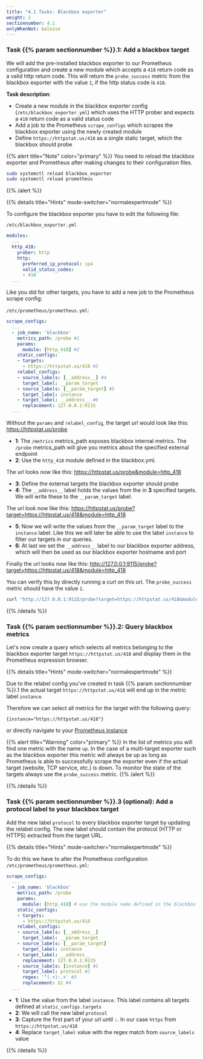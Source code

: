 ```yaml
---
title: "4.1 Tasks: Blackbox exporter"
weight: 2
sectionnumber: 4.1
onlyWhenNot: baloise
---
```


### Task {{% param sectionnumber %}}.1: Add a blackbox target

We will add the pre-installed blackbox exporter to our Prometheus configuration and create a new module which accepts a `418` return code as a valid http return code. This will return the `probe_success` metric from the blackbox exporter with the value `1`, if the http status code is `418`.

**Task description**:

* Create a new module in the blackbox exporter config (`/etc/blackbox_exporter.yml`) which uses the HTTP prober and expects a `418` return code as a valid status code
* Add a job to the Prometheus `scrape_configs` which scrapes the blackbox exporter using the newly created module
* Define `https://httpstat.us/418` as a single static target, which the blackbox should probe

{{% alert title="Note" color="primary" %}}
You need to reload the blackbox exporter and Prometheus after making changes to their configuration files.

```bash
sudo systemctl reload blackbox_exporter
sudo systemctl reload prometheus
```

{{% /alert %}}

{{% details title="Hints" mode-switcher="normalexpertmode" %}}

To configure the blackbox exporter you have to edit the following file:

`/etc/blackbox_exporter.yml`

```yaml
modules:
  ...
  http_418:
    prober: http
    http:
      preferred_ip_protocol: ip4
      valid_status_codes:
      - 418
  ...
```

Like you did for other targets, you have to add a new job to the Prometheus scrape config:

`/etc/prometheus/prometheus.yml`:

```yaml
scrape_configs:
  ...
  - job_name: 'blackbox'
    metrics_path: /probe #1
    params:
      module: [http_418] #2
    static_configs:
    - targets:
      - https://httpstat.us/418 #3
    relabel_configs:
    - source_labels: [__address__] #4
      target_label: __param_target
    - source_labels: [__param_target] #5
      target_label: instance
    - target_label: __address__ #6
      replacement: 127.0.0.1:9115
  ...
```

Without the `params` and `relabel_config`, the target url would look like this: https://httpstat.us/probe

* **1**: The `/metrics` metrics_path exposes blackbox internal metrics. The `/probe` metrics_path will give you metrics about the specified external endpoint
* **2**: Use the `http_418` module defined in the blackbox.yml.

The url looks now like this: https://httpstat.us/probe&module=http_418

* **3**: Define the external targets the blackbox exporter should probe
* **4**: The `__address__` label holds the values from the in **3** specified targets. We will write these to the `__param_target` label.

The url look now like this: https://httpstat.us/probe?target=https://httpstat.us/418&module=http_418

* **5**: Now we will write the values from the `__param_target` label to the `instance` label. Like this we will later be able to use the label `instance` to filter our targets in our queries.
* **6**: At last we set the `__address__` label to our blackbox exporter address, which will then be used as our blackbox exporter hostname and port

Finally the url looks now like this: http://127.0.0.1:9115/probe?target=https://httpstat.us/418&module=http_418

You can verify this by directly running a curl on this url. The `probe_success` metric should have the value `1`.

```bash
curl "http://127.0.0.1:9115/probe?target=https://httpstat.us/418&module=http_418"
```

{{% /details %}}

### Task {{% param sectionnumber %}}.2: Query blackbox metrics

Let's now create a query which selects all metrics belonging to the blackbox exporter target `https://httpstat.us/418` and display them in the Prometheus expression browser.

{{% details title="Hints" mode-switcher="normalexpertmode" %}}

Due to the relabel config you've created in task {{% param sectionnumber %}}.1 the actual target `https://httpstat.us/418` will end up in the metric label `instance`.

Therefore we can select all metrics for the target with the following query:

```promql
{instance="https://httpstat.us/418"}
```

or directly navigate to your [Prometheus instance](http://LOCALHOST:9090/graph?g0.range_input=1h&g0.expr=%7Binstance%3D%22https%3A%2F%2Fhttpstat.us%2F418%22%7D&g0.tab=1)


{{% alert title="Warning" color="primary" %}}
In the list of metrics you will find one metric with the name `up`. In the case of a multi-target exporter such as the blackbox exporter this metric will always be up as long as Prometheus is able to successfully scrape the exporter even if the actual target (website, TCP service, etc.) is down. To monitor the state of the targets always use the `probe_success` metric.
{{% /alert %}}

{{% /details %}}

### Task {{% param sectionnumber %}}.3 (optional): Add a protocol label to your blackbox target

Add the new label `protocol` to every blackbox exporter target by updating the relabel config. The new label should contain the protocol (HTTP or HTTPS) extracted from the target URL.

{{% details title="Hints" mode-switcher="normalexpertmode" %}}

To do this we have to alter the Prometheus configuration `/etc/prometheus/prometheus.yml`:

```yaml
scrape_configs:
  ...
  - job_name: 'blackbox'
    metrics_path: /probe
    params:
      module: [http_418] # use the module name defined in the blackbox.yml
    static_configs:
    - targets:
      - https://httpstat.us/418
    relabel_configs:
    - source_labels: [__address__]
      target_label: __param_target
    - source_labels: [__param_target]
      target_label: instance
    - target_label: __address__
      replacement: 127.0.0.1:9115
    - source_labels: [instance] #1
      target_label: protocol #2
      regex: '^(.+):.+' #3
      replacement: $1 #4
  ...
```

* **1**: Use the value from the label `instance`. This label contains all targets defined at `static_configs.targets`
* **2**: We will call the new label `protocol`
* **3**: Capture the first part of your url until `:`. In our case `https` from `https://httpstat.us/418`
* **4**: Replace `target_label` value with the regex match from `source_labels` value

{{% /details %}}
